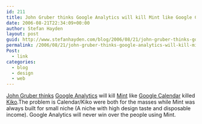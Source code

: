 ```yaml
---
id: 211
title: John Gruber thinks Google Analytics will kill Mint like Google Calendar killed Kiko.
date: 2006-08-21T22:34:09+00:00
author: Stefan Hayden
layout: post
guid: http://www.stefanhayden.com/blog/2006/08/21/john-gruber-thinks-google-analytics-will-kill-mint-like-google-calendar-killed-kiko/
permalink: /2006/08/21/john-gruber-thinks-google-analytics-will-kill-mint-like-google-calendar-killed-kiko/
Post:
  - link
categories:
  - blog
  - design
  - web
---
```

<p><a target="_blank" href="http://daringfireball.net/linked/2006/august#sun-20-ga_vs_mint">John Gruber thinks</a> <a target="_blank" href="http://www.google.com/analytics/">Google Analytics</a> will kill <a target="_blank" href="http://haveamint.com/"> Mint</a> like <a target="_blank" href="http://www.google.com/calendar">Google Calendar</a> killed <a target="_blank" href="http://www.kiko.com/">Kiko</a>.The problem is Calendar/Kiko were both for the masses while Mint was always built for small niche (A niche with high design taste and disposable income).  Google Analytics will never win over the people using Mint.
</p>
